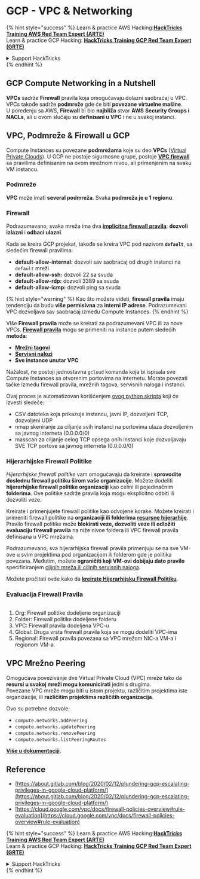 # GCP - VPC & Networking

{% hint style="success" %}
Learn & practice AWS Hacking:<img src="../../../../.gitbook/assets/image (1) (1) (1).png" alt="" data-size="line">[**HackTricks Training AWS Red Team Expert (ARTE)**](https://training.hacktricks.xyz/courses/arte)<img src="../../../../.gitbook/assets/image (1) (1) (1).png" alt="" data-size="line">\
Learn & practice GCP Hacking: <img src="../../../../.gitbook/assets/image (2).png" alt="" data-size="line">[**HackTricks Training GCP Red Team Expert (GRTE)**<img src="../../../../.gitbook/assets/image (2).png" alt="" data-size="line">](https://training.hacktricks.xyz/courses/grte)

<details>

<summary>Support HackTricks</summary>

* Check the [**subscription plans**](https://github.com/sponsors/carlospolop)!
* **Join the** 💬 [**Discord group**](https://discord.gg/hRep4RUj7f) or the [**telegram group**](https://t.me/peass) or **follow** us on **Twitter** 🐦 [**@hacktricks\_live**](https://twitter.com/hacktricks_live)**.**
* **Share hacking tricks by submitting PRs to the** [**HackTricks**](https://github.com/carlospolop/hacktricks) and [**HackTricks Cloud**](https://github.com/carlospolop/hacktricks-cloud) github repos.

</details>
{% endhint %}

## **GCP Compute Networking in a Nutshell**

**VPCs** sadrže **Firewall** pravila koja omogućavaju dolazni saobraćaj u VPC. VPCs takođe sadrže **podmreže** gde će biti **povezane** **virtuelne mašine**.\
U poređenju sa AWS, **Firewall** bi bio **najbliža** stvar **AWS** **Security Groups i NACLs**, ali u ovom slučaju su **definisani u VPC** i ne u svakoj instanci.

## **VPC, Podmreže & Firewall u GCP**

Compute Instances su povezane **podmrežama** koje su deo **VPCs** ([Virtual Private Clouds](https://cloud.google.com/vpc/docs/vpc)). U GCP ne postoje sigurnosne grupe, postoje [**VPC firewall**](https://cloud.google.com/vpc/docs/firewalls) sa pravilima definisanim na ovom mrežnom nivou, ali primenjenim na svaku VM instancu.

### Podmreže

**VPC** može imati **several podmreža**. Svaka **podmreža je u 1 regionu**.

### Firewall

Podrazumevano, svaka mreža ima dva [**implicitna firewall pravila**](https://cloud.google.com/vpc/docs/firewalls#default_firewall_rules): **dozvoli izlazni** i **odbaci ulazni**.

Kada se kreira GCP projekat, takođe se kreira VPC pod nazivom **`default`**, sa sledećim firewall pravilima:

* **default-allow-internal:** dozvoli sav saobraćaj od drugih instanci na `default` mreži
* **default-allow-ssh:** dozvoli 22 sa svuda
* **default-allow-rdp:** dozvoli 3389 sa svuda
* **default-allow-icmp:** dozvoli ping sa svuda

{% hint style="warning" %}
Kao što možete videti, **firewall pravila** imaju tendenciju da budu **više permisivna** za **interni IP adrese**. Podrazumevani VPC dozvoljava sav saobraćaj između Compute Instances.
{% endhint %}

Više **Firewall pravila** može se kreirati za podrazumevani VPC ili za nove VPCs. [**Firewall pravila**](https://cloud.google.com/vpc/docs/firewalls) mogu se primeniti na instance putem sledećih **metoda**:

* [**Mrežni tagovi**](https://cloud.google.com/vpc/docs/add-remove-network-tags)
* [**Servisni nalozi**](https://cloud.google.com/vpc/docs/firewalls#serviceaccounts)
* **Sve instance unutar VPC**

Nažalost, ne postoji jednostavna `gcloud` komanda koja bi ispisala sve Compute Instances sa otvorenim portovima na internetu. Morate povezati tačke između firewall pravila, mrežnih tagova, servisnih naloga i instanci.

Ovaj proces je automatizovan korišćenjem [ovog python skripta](https://gitlab.com/gitlab-com/gl-security/gl-redteam/gcp_firewall_enum) koji će izvesti sledeće:

* CSV datoteka koja prikazuje instancu, javni IP, dozvoljeni TCP, dozvoljeni UDP
* nmap skeniranje za ciljanje svih instanci na portovima ulaza dozvoljenim sa javnog interneta (0.0.0.0/0)
* masscan za ciljanje celog TCP opsega onih instanci koje dozvoljavaju SVE TCP portove sa javnog interneta (0.0.0.0/0)

### Hijerarhijske Firewall Politike <a href="#hierarchical-firewall-policies" id="hierarchical-firewall-policies"></a>

_Hijerarhijske firewall politike_ vam omogućavaju da kreirate i **sprovodite doslednu firewall politiku širom vaše organizacije**. Možete dodeliti **hijerarhijske firewall politike organizaciji** kao celini ili pojedinačnim **folderima**. Ove politike sadrže pravila koja mogu eksplicitno odbiti ili dozvoliti veze.

Kreirate i primenjujete firewall politike kao odvojene korake. Možete kreirati i primeniti firewall politike na **organizaciji ili folderima** [**resursne hijerarhije**](https://cloud.google.com/resource-manager/docs/cloud-platform-resource-hierarchy). Pravilo firewall politike može **blokirati veze, dozvoliti veze ili odložiti evaluaciju firewall pravila** na niže nivoe foldera ili VPC firewall pravila definisana u VPC mrežama.

Podrazumevano, sva hijerarhijska firewall pravila primenjuju se na sve VM-ove u svim projektima pod organizacijom ili folderom gde je politika povezana. Međutim, možete **ograničiti koji VM-ovi dobijaju dato pravilo** specificiranjem [ciljnih mreža ili ciljnih servisnih naloga](https://cloud.google.com/vpc/docs/firewall-policies#targets).

Možete pročitati ovde kako da [**kreirate Hijerarhijsku Firewall Politiku**](https://cloud.google.com/vpc/docs/using-firewall-policies#gcloud).

### Evaluacija Firewall Pravila

<figure><img src="../../../../.gitbook/assets/image (2) (1).png" alt=""><figcaption></figcaption></figure>

1. Org: Firewall politike dodeljene organizaciji
2. Folder: Firewall politike dodeljene folderu
3. VPC: Firewall pravila dodeljena VPC-u
4. Global: Druga vrsta firewall pravila koja se mogu dodeliti VPC-ima
5. Regional: Firewall pravila povezana sa VPC mrežom NIC-a VM-a i regionom VM-a.

## VPC Mrežno Peering

Omogućava povezivanje dve Virtual Private Cloud (VPC) mreže tako da **resursi u svakoj mreži mogu komunicirati** jedni s drugima.\
Povezane VPC mreže mogu biti u istom projektu, različitim projektima iste organizacije, ili **različitim projektima različitih organizacija**.

Ovo su potrebne dozvole:

* `compute.networks.addPeering`
* `compute.networks.updatePeering`
* `compute.networks.removePeering`
* `compute.networks.listPeeringRoutes`

[**Više u dokumentaciji**](https://cloud.google.com/vpc/docs/vpc-peering).

## Reference

* [https://about.gitlab.com/blog/2020/02/12/plundering-gcp-escalating-privileges-in-google-cloud-platform/](https://about.gitlab.com/blog/2020/02/12/plundering-gcp-escalating-privileges-in-google-cloud-platform/)
* [https://cloud.google.com/vpc/docs/firewall-policies-overview#rule-evaluation](https://cloud.google.com/vpc/docs/firewall-policies-overview#rule-evaluation)

{% hint style="success" %}
Learn & practice AWS Hacking:<img src="../../../../.gitbook/assets/image (1) (1) (1).png" alt="" data-size="line">[**HackTricks Training AWS Red Team Expert (ARTE)**](https://training.hacktricks.xyz/courses/arte)<img src="../../../../.gitbook/assets/image (1) (1) (1).png" alt="" data-size="line">\
Learn & practice GCP Hacking: <img src="../../../../.gitbook/assets/image (2).png" alt="" data-size="line">[**HackTricks Training GCP Red Team Expert (GRTE)**<img src="../../../../.gitbook/assets/image (2).png" alt="" data-size="line">](https://training.hacktricks.xyz/courses/grte)

<details>

<summary>Support HackTricks</summary>

* Check the [**subscription plans**](https://github.com/sponsors/carlospolop)!
* **Join the** 💬 [**Discord group**](https://discord.gg/hRep4RUj7f) or the [**telegram group**](https://t.me/peass) or **follow** us on **Twitter** 🐦 [**@hacktricks\_live**](https://twitter.com/hacktricks_live)**.**
* **Share hacking tricks by submitting PRs to the** [**HackTricks**](https://github.com/carlospolop/hacktricks) and [**HackTricks Cloud**](https://github.com/carlospolop/hacktricks-cloud) github repos.

</details>
{% endhint %}
